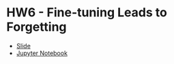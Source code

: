 # HW6 - Fine-tuning Leads to Forgetting
* [Slide](https://speech.ee.ntu.edu.tw/~hylee/ml/ml2025-course-data/hw6.pdf)
* [Jupyter Notebook](https://colab.research.google.com/drive/1sXopMDAT0nRrOTL52ECSPV07gKNoDn7n)